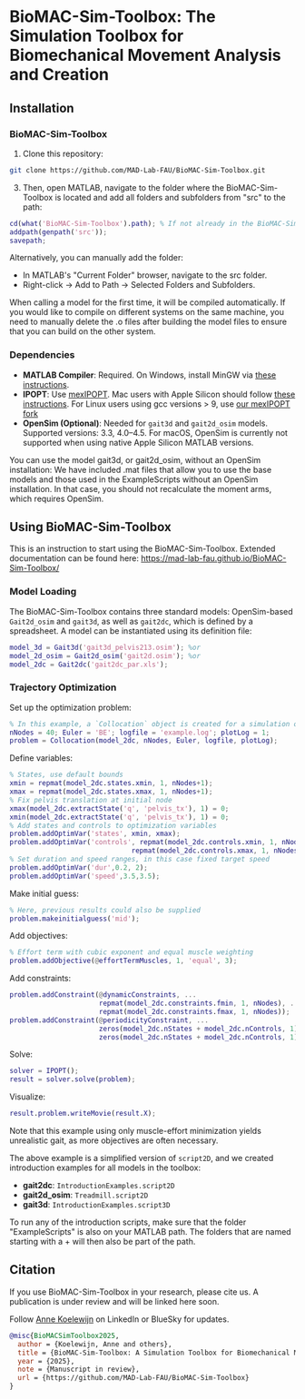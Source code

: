 # BioMAC-Sim-Toolbox: The Simulation Toolbox for Biomechanical Movement Analysis and Creation

## Installation

### BioMAC-Sim-Toolbox

1. Clone this repository:
```bash
git clone https://github.com/MAD-Lab-FAU/BioMAC-Sim-Toolbox.git
```
3. Then, open MATLAB, navigate to the folder where the BioMAC-Sim-Toolbox is located and add all folders and subfolders from "src" to the path: 
```matlab
cd(what('BioMAC-Sim-Toolbox').path); % If not already in the BioMAC-Sim-Toolbox folder
addpath(genpath('src'));
savepath;
```
Alternatively, you can manually add the folder:

* In MATLAB's "Current Folder" browser, navigate to the src folder.
* Right-click -> Add to Path -> Selected Folders and Subfolders.

When calling a model for the first time, it will be compiled automatically. If you would like to compile on different systems on the same machine, you need to manually delete the .o files after building the model files to ensure that you can build on the other system.

### Dependencies

- **MATLAB Compiler**: Required. On Windows, install MinGW via [these instructions](https://nl.mathworks.com/matlabcentral/answers/311290-faq-how-do-i-install-the-mingw-compiler).
- **IPOPT**: Use [mexIPOPT](https://github.com/ebertolazzi/mexIPOPT). Mac users with Apple Silicon should follow [these instructions](https://github.com/ebertolazzi/mexIPOPT/issues/24). For Linux users using gcc versions > 9, use [our mexIPOPT fork](https://github.com/gambimar/mexIPOPT/)
- **OpenSim (Optional)**: Needed for `gait3d` and `gait2d_osim` models. Supported versions: 3.3, 4.0–4.5. For macOS, OpenSim is currently not supported when using native Apple Silicon MATLAB versions. 

You can use the model gait3d, or gait2d_osim, without an OpenSim installation: We have included .mat files that allow you to use the base models and those used in the ExampleScripts without an OpenSim installation. In that case, you should not recalculate the moment arms, which requires OpenSim.

## Using BioMAC-Sim-Toolbox

This is an instruction to start using the BioMAC-Sim-Toolbox. Extended documentation can be found here: https://mad-lab-fau.github.io/BioMAC-Sim-Toolbox/

### Model Loading
The BioMAC-Sim-Toolbox contains three standard models: OpenSim-based `Gait2d_osim` and `gait3d`, as well as `gait2dc`, which is defined by a spreadsheet. A model can be instantiated using its definition file:

```matlab
model_3d = Gait3d('gait3d_pelvis213.osim'); %or
model_2d_osim = Gait2d_osim('gait2d.osim'); %or
model_2dc = Gait2dc('gait2dc_par.xls');
```

### Trajectory Optimization

Set up the optimization problem:

```matlab
% In this example, a `Collocation` object is created for a simulation of 40 Nodes duration and backward Euler integration:
nNodes = 40; Euler = 'BE'; logfile = 'example.log'; plotLog = 1;
problem = Collocation(model_2dc, nNodes, Euler, logfile, plotLog);
```

Define variables: 

```matlab
% States, use default bounds
xmin = repmat(model_2dc.states.xmin, 1, nNodes+1);
xmax = repmat(model_2dc.states.xmax, 1, nNodes+1);
% Fix pelvis translation at initial node 
xmax(model_2dc.extractState('q', 'pelvis_tx'), 1) = 0;
xmin(model_2dc.extractState('q', 'pelvis_tx'), 1) = 0;
% Add states and controls to optimization variables
problem.addOptimVar('states', xmin, xmax);
problem.addOptimVar('controls', repmat(model_2dc.controls.xmin, 1, nNodes+1), ...
                              repmat(model_2dc.controls.xmax, 1, nNodes+1));
% Set duration and speed ranges, in this case fixed target speed
problem.addOptimVar('dur',0.2, 2);
problem.addOptimVar('speed',3.5,3.5);
```

Make initial guess:
```matlab
% Here, previous results could also be supplied
problem.makeinitialguess('mid'); 
```

Add objectives:
```matlab
% Effort term with cubic exponent and equal muscle weighting
problem.addObjective(@effortTermMuscles, 1, 'equal', 3);
```

Add constraints:
```matlab
problem.addConstraint(@dynamicConstraints, ...
                      repmat(model_2dc.constraints.fmin, 1, nNodes), ...
                      repmat(model_2dc.constraints.fmax, 1, nNodes));
problem.addConstraint(@periodicityConstraint, ...
                      zeros(model_2dc.nStates + model_2dc.nControls, 1), ...
                      zeros(model_2dc.nStates + model_2dc.nControls, 1), 1);
```

Solve:
```matlab
solver = IPOPT();
result = solver.solve(problem);
```

Visualize:
```matlab
result.problem.writeMovie(result.X);
```

Note that this example using only muscle-effort minimization yields unrealistic gait, as more objectives are often necessary.

The above example is a simplified version of `script2D`, and we created introduction examples for all models in the toolbox:
- **gait2dc**: `IntroductionExamples.script2D` 
- **gait2d_osim**: `Treadmill.script2D`
- **gait3d**: `IntroductionExamples.script3D`

To run any of the introduction scripts, make sure that the folder "ExampleScripts" is also on your MATLAB path. The folders that are named starting with a + will then also be part of the path.


## Citation

If you use BioMAC-Sim-Toolbox in your research, please cite us. A publication is under review and will be linked here soon.

Follow [Anne Koelewijn](https://www.linkedin.com/in/anne-koelewijn/) on LinkedIn or BlueSky for updates.

```bibtex
@misc{BioMACSimToolbox2025,
  author = {Koelewijn, Anne and others},
  title = {BioMAC-Sim-Toolbox: A Simulation Toolbox for Biomechanical Movement Analysis and Creation},
  year = {2025},
  note = {Manuscript in review},
  url = {https://github.com/MAD-Lab-FAU/BioMAC-Sim-Toolbox}
}
```
